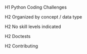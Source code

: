 H1 Python Coding Challenges

H2 Organized by concept / data type

H2 No skill levels indicated

H2 Doctests

H2 Contributing